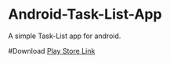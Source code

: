 # Android-Task-List-App
A simple Task-List app for android.

#Download 
[Play Store Link](https://play.google.com/store/apps/details?id=me.vijitdhingra.tasklist&hl=en)
